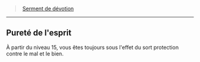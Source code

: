﻿---
!Generic
Id: paladin_devotion_hd.md#pureté-de-lesprit
ParentLink: paladin_devotion_hd.md#serment-de-dévotion
Name: Pureté de l'esprit
ParentName: Serment de dévotion
NameLevel: 2
Attributes: {}
---
> [Serment de dévotion](hd_paladin_devotion.md)

---

## Pureté de l'esprit

À partir du niveau 15, vous êtes toujours sous l'effet du sort protection contre le mal et le bien.

